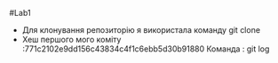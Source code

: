 #Lab1
- Для клонування репозиторію я використала команду git clone 
- Хеш першого мого коміту :771c2102e9dd156c43834c4f1c6ebb5d30b91880 
Команда : git log 
